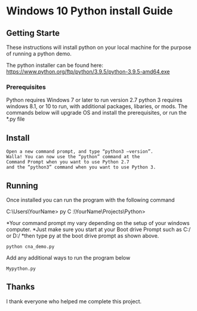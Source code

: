 
# Windows 10 Python install Guide


## **Getting Starte**

These instructions will install python on your local machine for the purpose of running a python demo.

The python installer can be found here:
https://www.python.org/ftp/python/3.9.5/python-3.9.5-amd64.exe


### **Prerequisites**

Python requires Windows 7 or later to run version 2.7 python 3 requires windows 8.1, or 10 to run,
 with additional packages, libaries, or mods. The commands below will upgrade OS and install the prerequisites, or run the *.py file

## Install

```
Open a new command prompt, and type “python3 –version”. 
Walla! You can now use the “python” command at the
Command Prompt when you want to use Python 2.7
and the “python3” command when you want to use Python 3.
```

## Running
Once installed you can run the program with the following command

C:\Users\YourName> py
C  :\YourName\Projects\Python>

*Your command prompt my vary depending on the setup of your windows computer.
*Just make sure you start at your Boot drive Prompt such as C:/ or D:/
*then type py at the boot drive prompt as shown above.

```
python cna_demo.py
```

Add any additional ways to run the program below

```
Mypython.py
```

## Thanks

I thank everyone who helped me complete this project.
